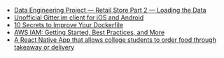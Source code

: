 <!-- daily.dev BOOKMARKS:START -->
- [Data Engineering Project — Retail Store Part 2 — Loading the Data](https://app.daily.dev/posts/HtPwfJcx1?utm_source=rss&utm_medium=bookmarks&utm_campaign=HXokpWzAezAZPdGcYtCZz)
- [Unofficial Gitter.im client for iOS and Android](https://app.daily.dev/posts/JvAY10l5f?utm_source=rss&utm_medium=bookmarks&utm_campaign=HXokpWzAezAZPdGcYtCZz)
- [10 Secrets to Improve Your Dockerfile](https://app.daily.dev/posts/SNgdmfSfs?utm_source=rss&utm_medium=bookmarks&utm_campaign=HXokpWzAezAZPdGcYtCZz)
- [AWS IAM: Getting Started, Best Practices, and More](https://app.daily.dev/posts/19e9U3gGp?utm_source=rss&utm_medium=bookmarks&utm_campaign=HXokpWzAezAZPdGcYtCZz)
- [A React Native App that allows college students to order food through takeaway or delivery](https://app.daily.dev/posts/R3t58YXDs?utm_source=rss&utm_medium=bookmarks&utm_campaign=HXokpWzAezAZPdGcYtCZz)
<!-- daily.dev BOOKMARKS:END -->
